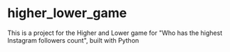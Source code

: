 # higher_lower_game

This is a project for the Higher and Lower game for "Who has the highest Instagram followers count", built with Python
